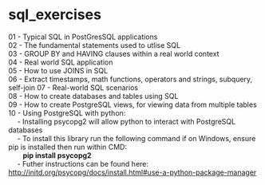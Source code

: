 # sql_exercises

01 - Typical SQL in PostGresSQL applications  
02 - The fundamental statements used to utlise SQL  
03 - GROUP BY and HAVING clauses within a real world context  
04 - Real world SQL application  
05 - How to use JOINS in SQL  
06 - Extract timestamps, math functions, operators and strings, subquery, self-join
07 - Real-world SQL scenarios  
08 - How to create databases and tables using SQL  
09 - How to create PostgreSQL views, for viewing data from multiple tables  
10 - Using PostgreSQL with python:  
&emsp; - Installing psycopg2 will allow python to interact with PostgreSQL databases  
&emsp; - To install this library run the following command if on Windows, ensure pip is installed then run within CMD:  
&emsp; &ensp; __pip install psycopg2__    
&emsp; - Futher instructions can be found here: http://initd.org/psycopg/docs/install.html#use-a-python-package-manager  